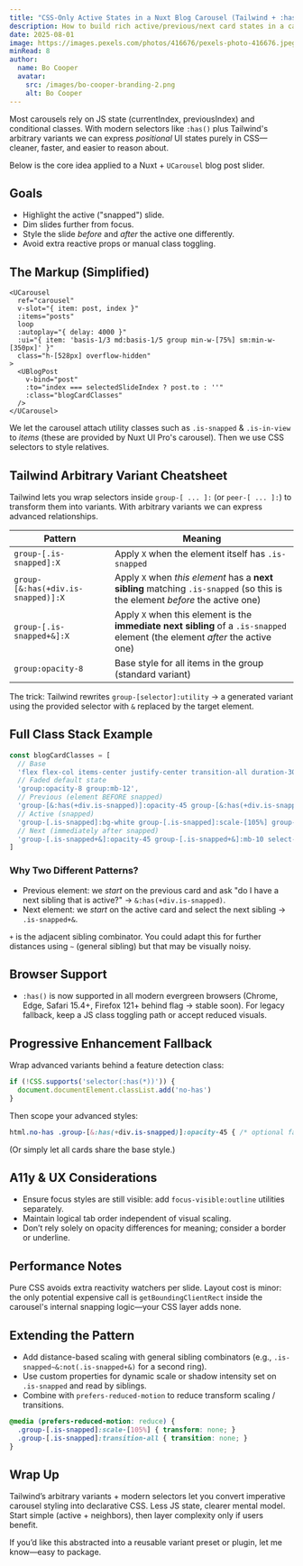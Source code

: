 ```yaml
---
title: "CSS-Only Active States in a Nuxt Blog Carousel (Tailwind + :has + Arbitrary Variants)"
description: How to build rich active/previous/next card states in a carousel using pure CSS with Tailwind's arbitrary variants (group selectors, :has, sibling combinators)—no extra watchers.
date: 2025-08-01
image: https://images.pexels.com/photos/416676/pexels-photo-416676.jpeg?auto=compress&cs=tinysrgb&w=1260&h=750&dpr=1
minRead: 8
author:
  name: Bo Cooper
  avatar:
    src: /images/bo-cooper-branding-2.png
    alt: Bo Cooper
---
```


Most carousels rely on JS state (currentIndex, previousIndex) and conditional classes. With modern selectors like `:has()` plus Tailwind's arbitrary variants we can express *positional* UI states purely in CSS—cleaner, faster, and easier to reason about.

Below is the core idea applied to a Nuxt + `UCarousel` blog post slider.

## Goals
- Highlight the active ("snapped") slide.
- Dim slides further from focus.
- Style the slide *before* and *after* the active one differently.
- Avoid extra reactive props or manual class toggling.

## The Markup (Simplified)
```vue
<UCarousel
  ref="carousel"
  v-slot="{ item: post, index }"
  :items="posts"
  loop
  :autoplay="{ delay: 4000 }"
  :ui="{ item: 'basis-1/3 md:basis-1/5 group min-w-[75%] sm:min-w-[350px]' }"
  class="h-[528px] overflow-hidden"
>
  <UBlogPost
    v-bind="post"
    :to="index === selectedSlideIndex ? post.to : ''"
    :class="blogCardClasses"
  />
</UCarousel>
```

We let the carousel attach utility classes such as `.is-snapped` & `.is-in-view` to *items* (these are provided by Nuxt UI Pro's carousel). Then we use CSS selectors to style relatives.

## Tailwind Arbitrary Variant Cheatsheet
Tailwind lets you wrap selectors inside `group-[ ... ]:` (or `peer-[ ... ]:`) to transform them into variants. With arbitrary variants we can express advanced relationships.

| Pattern | Meaning |
|--------|---------|
| `group-[.is-snapped]:X` | Apply `X` when the element itself has `.is-snapped` |
| `group-[&:has(+div.is-snapped)]:X` | Apply `X` when *this element* has a **next sibling** matching `.is-snapped` (so this is the element *before* the active one) |
| `group-[.is-snapped+&]:X` | Apply `X` when this element is the **immediate next sibling** of a `.is-snapped` element (the element *after* the active one) |
| `group:opacity-8` | Base style for all items in the group (standard variant) |

The trick: Tailwind rewrites `group-[selector]:utility` → a generated variant using the provided selector with `&` replaced by the target element.

## Full Class Stack Example
```ts
const blogCardClasses = [
  // Base
  'flex flex-col items-center justify-center transition-all duration-300 ease-in-out cursor-pointer',
  // Faded default state
  'group:opacity-8 group:mb-12',
  // Previous (element BEFORE snapped)
  'group-[&:has(+div.is-snapped)]:opacity-45 group-[&:has(+div.is-snapped)]:mb-10 select-none',
  // Active (snapped)
  'group-[.is-snapped]:bg-white group-[.is-snapped]:scale-[105%] group-[.is-snapped]:-mt-2.5 group-[.is-snapped]:border-b-8 group-[.is-snapped]:border-b-(--ui-primary) group-[.is-snapped]:shadow-md group-[.is-snapped]:opacity-100 group-[.is-snapped]:mb-0',
  // Next (immediately after snapped)
  'group-[.is-snapped+&]:opacity-45 group-[.is-snapped+&]:mb-10 select-none'
]
```

### Why Two Different Patterns?
- Previous element: we *start* on the previous card and ask "do I have a next sibling that is active?" → `&:has(+div.is-snapped)`.
- Next element: we *start* on the active card and select the next sibling → `.is-snapped+&`.

`+` is the adjacent sibling combinator. You could adapt this for further distances using `~` (general sibling) but that may be visually noisy.

## Browser Support
- `:has()` is now supported in all modern evergreen browsers (Chrome, Edge, Safari 15.4+, Firefox 121+ behind flag → stable soon). For legacy fallback, keep a JS class toggling path or accept reduced visuals.

## Progressive Enhancement Fallback
Wrap advanced variants behind a feature detection class:
```js
if (!CSS.supports('selector(:has(*))')) {
  document.documentElement.classList.add('no-has')
}
```
Then scope your advanced styles:
```css
html.no-has .group-[&:has(+div.is-snapped)]:opacity-45 { /* optional fallback */ }
```
(Or simply let all cards share the base style.)

## A11y & UX Considerations
- Ensure focus styles are still visible: add `focus-visible:outline` utilities separately.
- Maintain logical tab order independent of visual scaling.
- Don’t rely solely on opacity differences for meaning; consider a border or underline.

## Performance Notes
Pure CSS avoids extra reactivity watchers per slide. Layout cost is minor: the only potential expensive call is `getBoundingClientRect` inside the carousel's internal snapping logic—your CSS layer adds none.

## Extending the Pattern
- Add distance-based scaling with general sibling combinators (e.g., `.is-snapped~&:not(.is-snapped+&)` for a second ring).
- Use custom properties for dynamic scale or shadow intensity set on `.is-snapped` and read by siblings.
- Combine with `prefers-reduced-motion` to reduce transform scaling / transitions.

```css
@media (prefers-reduced-motion: reduce) {
  .group-[.is-snapped]:scale-[105%] { transform: none; }
  .group-[.is-snapped]:transition-all { transition: none; }
}
```

## Wrap Up
Tailwind’s arbitrary variants + modern selectors let you convert imperative carousel styling into declarative CSS. Less JS state, clearer mental model. Start simple (active + neighbors), then layer complexity only if users benefit.

If you’d like this abstracted into a reusable variant preset or plugin, let me know—easy to package.
